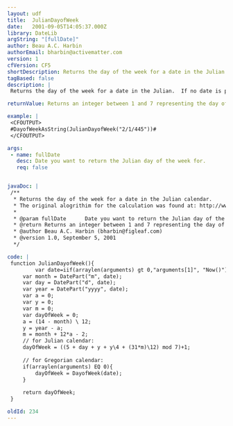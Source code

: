 ```yaml
---
layout: udf
title:  JulianDayofWeek
date:   2001-09-05T14:05:37.000Z
library: DateLib
argString: "[fullDate]"
author: Beau A.C. Harbin
authorEmail: bharbin@activematter.com
version: 1
cfVersion: CF5
shortDescription: Returns the day of the week for a date in the Julian calendar.
tagBased: false
description: |
 Returns the day of the week for a date in the Julian.  If no date is provided, defaults to the current day.  Verified to be accurate between 400 and 9999 AD.

returnValue: Returns an integer between 1 and 7 representing the day of the week (1=Sunday).

example: |
 <CFOUTPUT>
 #DayofWeekAsString(JulianDayofWeek("2/1/445"))#
 </CFOUTPUT>

args:
 - name: fullDate
   desc: Date you want to return the Julian day of the week for.
   req: false


javaDoc: |
 /**
  * Returns the day of the week for a date in the Julian calendar.
  * The original alogrithim for the calculation was found at: http://www.faqs.org/faqs/calendars/faq/part1/
  * 
  * @param fullDate      Date you want to return the Julian day of the week for. 
  * @return Returns an integer between 1 and 7 representing the day of the week (1=Sunday). 
  * @author Beau A.C. Harbin (bharbin@figleaf.com) 
  * @version 1.0, September 5, 2001 
  */

code: |
 function JulianDayofWeek(){
         var date=iif(arraylen(arguments) gt 0,"arguments[1]", "Now()");
     var month = DatePart("m", date);
     var day = DatePart("d", date);
     var year = DatePart("yyyy", date);
     var a = 0;
     var y = 0;
     var m = 0;
     var dayOfWeek = 0;
     a = (14 - month) \ 12;
     y = year - a;
     m = month + 12*a - 2;
     // for Julian calendar:
     dayOfWeek = ((5 + day + y + y\4 + (31*m)\12) mod 7)+1;
 
     // for Gregorian calendar:
     if(arraylen(arguments) EQ 0){
         dayOfWeek = DayofWeek(date);
     }
 
     return dayOfWeek;
 }

oldId: 234
---
```


